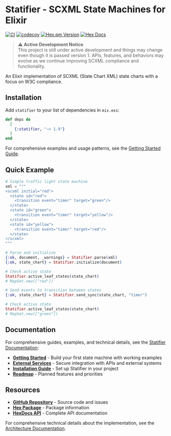 # Statifier - SCXML State Machines for Elixir

[![CI](https://github.com/riddler/statifier/actions/workflows/ci.yml/badge.svg)](https://github.com/riddler/statifier/actions/workflows/ci.yml)
[![codecov](https://codecov.io/gh/riddler/statifier/branch/main/graph/badge.svg)](https://codecov.io/gh/riddler/statifier)
[![Hex.pm Version](https://img.shields.io/hexpm/v/statifier.svg)](https://hex.pm/packages/statifier)
[![Hex Docs](https://img.shields.io/badge/hex-docs-lightgreen.svg)](https://hexdocs.pm/statifier/)

> ⚠️ **Active Development Notice**  
> This project is still under active development and things may change even though it is passed version 1. APIs, features, and behaviors may evolve as we continue improving SCXML compliance and functionality.

An Elixir implementation of SCXML (State Chart XML) state charts with a focus on W3C compliance.

## Installation

Add `statifier` to your list of dependencies in `mix.exs`:

```elixir
def deps do
  [
    {:statifier, "~> 1.9"}
  ]
end
```

For comprehensive examples and usage patterns, see the [Getting Started Guide](https://riddler.github.io/statifier/getting-started).

## Quick Example

```elixir
# Simple traffic light state machine
xml = """
<scxml initial="red">
  <state id="red">
    <transition event="timer" target="green"/>
  </state>
  <state id="green">
    <transition event="timer" target="yellow"/>
  </state>
  <state id="yellow">
    <transition event="timer" target="red"/>
  </state>
</scxml>
"""

# Parse and initialize
{:ok, document, _warnings} = Statifier.parse(xml)
{:ok, state_chart} = Statifier.initialize(document)

# Check active state
Statifier.active_leaf_states(state_chart)
# MapSet.new(["red"])

# Send events to transition between states  
{:ok, state_chart} = Statifier.send_sync(state_chart, "timer")

# Check active state
Statifier.active_leaf_states(state_chart)
# MapSet.new(["green"])
```

## Documentation

For comprehensive guides, examples, and technical details, see the [Statifier Documentation](https://riddler.github.io/statifier):

- **[Getting Started](https://riddler.github.io/statifier/getting-started)** - Build your first state machine with working examples
- **[External Services](https://riddler.github.io/statifier/external-services)** - Secure integration with APIs and external systems  
- **[Installation Guide](https://riddler.github.io/statifier/installation)** - Set up Statifier in your project
- **[Roadmap](https://riddler.github.io/statifier/roadmap)** - Planned features and priorities

## Resources

- **[GitHub Repository](https://github.com/riddler/statifier)** - Source code and issues  
- **[Hex Package](https://hex.pm/packages/statifier)** - Package information
- **[HexDocs API](https://hexdocs.pm/statifier/)** - Complete API documentation

For comprehensive technical details about the implementation, see the [Architecture Documentation](https://riddler.github.io/statifier/architecture).
